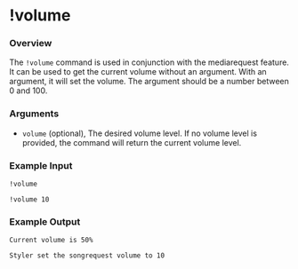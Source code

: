 # !volume

### Overview

The `!volume` command is used in conjunction with the mediarequest feature. It can be used to get the current volume without an argument. With an argument, it will set the volume. The argument should be a number between 0 and 100.

### Arguments

- `volume` (optional), The desired volume level. If no volume level is provided, the command will return the current volume level.

### Example Input

```
!volume 

!volume 10 
```

### Example Output

```
Current volume is 50%

Styler set the songrequest volume to 10 
```
